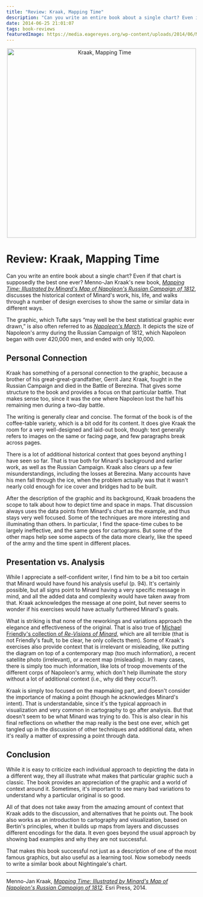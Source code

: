 ```yaml
---
title: "Review: Kraak, Mapping Time"
description: "Can you write an entire book about a single chart? Even if that chart is supposedly the best one ever? Menno-Jan Kraak's new book, Mapping Time: Illustrated by Minard's Map of Napoleon's Russian Campaign of 1812, discusses the historical context of Minard's work, his, life, and walks through a number of design exercises to show the same or similar data in different ways."
date: 2014-06-25 21:01:07
tags: book-reviews
featuredImage: https://media.eagereyes.org/wp-content/uploads/2014/06/MappingTime_lg.jpg
---
```


<p align="center"><img class="aligncenter size-full wp-image-8242" src="https://media.eagereyes.org/wp-content/uploads/2014/06/MappingTime_lg.jpg" alt="Kraak, Mapping Time" width="500" height="500" /></p>

# Review: Kraak, Mapping Time
Can you write an entire book about a single chart? Even if that chart is supposedly the best one ever? Menno-Jan Kraak's new book, <em><a href="http://esripress.esri.com/display/index.cfm?fuseaction=display&amp;websiteID=254&amp;moduleID=0">Mapping Time: Illustrated by Minard's Map of Napoleon's Russian Campaign of 1812</a></em>, discusses the historical context of Minard's work, his, life, and walks through a number of design exercises to show the same or similar data in different ways.


The graphic, which Tufte says “may well be the best statistical graphic ever drawn,” is also often referred to as <em><a href="/journalism/storytelling-minard-vs-nightingale">Napoleon's March</a></em>. It depicts the size of Napoleon's army during the Russian Campaign of 1812, which Napoleon began with over 420,000 men, and ended with only 10,000.

## Personal Connection

Kraak has something of a personal connection to the graphic, because a brother of his great-great-grandfather, Gerrit Janz Kraak, fought in the Russian Campaign and died in the Battle of Berezina. That gives some structure to the book and provides a focus on that particular battle. That makes sense too, since it was the one where Napoleon lost the half his remaining men during a two-day battle.

The writing is generally clear and concise. The format of the book is of the coffee-table variety, which is a bit odd for its content. It does give Kraak the room for a very well-designed and laid-out book, though: text generally refers to images on the same or facing page, and few paragraphs break across pages.

There is a lot of additional historical context that goes beyond anything I have seen so far. That is true both for Minard's background and earlier work, as well as the Russian Campaign. Kraak also clears up a few misunderstandings, including the losses at Berezina. Many accounts have his men fall through the ice, when the problem actually was that it wasn't nearly cold enough for ice cover and bridges had to be built.

After the description of the graphic and its background, Kraak broadens the scope to talk about how to depict time and space in maps. That discussion always uses the data points from Minard's chart as the example, and thus stays very well focused. Some of the techniques are more interesting and illuminating than others. In particular, I find the space-time cubes to be largely ineffective, and the same goes for cartograms. But some of the other maps help see some aspects of the data more clearly, like the speed of the army and the time spent in different places.

## Presentation vs. Analysis

While I appreciate a self-confident writer, I find him to be a bit too certain that Minard would have found his analysis useful (p. 94). It's certainly possible, but all signs point to Minard having a very specific message in mind, and all the added data and complexity would have taken away from that. Kraak acknowledges the message at one point, but never seems to wonder if his exercises would have actually furthered Minard's goals.

What is striking is that none of the reworkings and variations approach the elegance and effectiveness of the original. That is also true of <a href="http://www.datavis.ca/gallery/re-minard.php">Michael Friendly's collection of <em>Re-Visions of Minard</em>,</a> which are all terrible (that is not Friendly's fault, to be clear, he only collects them). Some of Kraak's exercises also provide context that is irrelevant or misleading, like putting the diagram on top of a contemporary map (too much information), a recent satellite photo (irrelevant), or a recent map (misleading). In many cases, there is simply too much information, like lots of troop movements of the different corps of Napoleon's army, which don't help illuminate the story without a lot of additional context (i.e., why did they occur?).

Kraak is simply too focused on the mapmaking part, and doesn't consider the importance of making a point (though he acknowledges Minard's intent). That is understandable, since it's the typical approach in visualization and very common in cartography to go after analysis. But that doesn't seem to be what Minard was trying to do. This is also clear in his final reflections on whether the map really is the best one ever, which get tangled up in the discussion of other techniques and additional data, when it's really a matter of expressing a point through data.

## Conclusion

While it is easy to criticize each individual approach to depicting the data in a different way, they all illustrate what makes that particular graphic such a classic. The book provides an appreciation of the graphic and a world of context around it. Sometimes, it's important to see many bad variations to understand why a particular original is so good.

All of that does not take away from the amazing amount of context that Kraak adds to the discussion, and alternatives that he points out. The book also works as an introduction to cartography and visualization, based on Bertin's principles, when it builds up maps from layers and discusses different encodings for the data. It even goes beyond the usual approach by showing bad examples and why they are not successful.

That makes this book successful not just as a description of one of the most famous graphics, but also useful as a learning tool. Now somebody needs to write a similar book about Nightingale's chart.

<hr />

Menno-Jan Kraak, <a href="http://esripress.esri.com/display/index.cfm?fuseaction=display&amp;websiteID=254&amp;moduleID=0"><em>Mapping Time: Illustrated by Minard's Map of Napoleon's Russian Campaign of 1812</em></a>. Esri Press, 2014.


<PostedBy />


